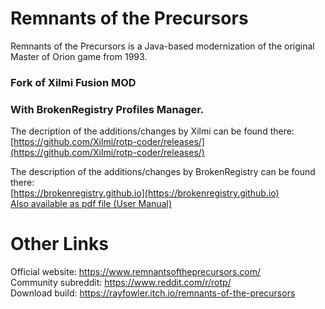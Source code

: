 # Remnants of the Precursors

Remnants of the Precursors is a Java-based modernization of the original Master of Orion game from 1993. <br/>

### Fork of Xilmi Fusion MOD
### With BrokenRegistry Profiles Manager. <br/>

The decription of the additions/changes by Xilmi can be found there: <br/>
	[https://github.com/Xilmi/rotp-coder/releases/](https://github.com/Xilmi/rotp-coder/releases/) <br/>

The description of the additions/changes by BrokenRegistry can be found there: <br/>
	[https://brokenregistry.github.io](https://brokenregistry.github.io) <br/>
	[Also available as pdf file (User Manual)](https://brokenregistry.github.io/pdf/Profiles.pdf) <br/>

# Other Links
Official website: https://www.remnantsoftheprecursors.com/<br/>
Community subreddit: https://www.reddit.com/r/rotp/<br/>
Download build: https://rayfowler.itch.io/remnants-of-the-precursors
